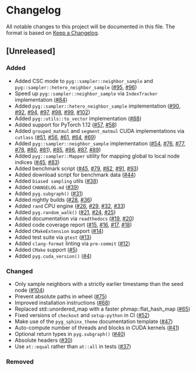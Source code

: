 # Changelog

All notable changes to this project will be documented in this file.
The format is based on [Keep a Changelog](http://keepachangelog.com/en/1.0.0/).

## [Unreleased]
### Added
- Added CSC mode to `pyg::sampler::neighbor_sample` and `pyg::sampler::hetero_neighbor_sample` ([#95](https://github.com/pyg-team/pyg-lib/pull/95), [#96](https://github.com/pyg-team/pyg-lib/pull/96))
- Speed up `pyg::sampler::neighbor_sample` via `IndexTracker` implementation ([#84](https://github.com/pyg-team/pyg-lib/pull/84))
- Added `pyg::sampler::hetero_neighbor_sample` implementation ([#90](https://github.com/pyg-team/pyg-lib/pull/90), [#92](https://github.com/pyg-team/pyg-lib/pull/92), [#94](https://github.com/pyg-team/pyg-lib/pull/94), [#97](https://github.com/pyg-team/pyg-lib/pull/97), [#98](https://github.com/pyg-team/pyg-lib/pull/98), [#99](https://github.com/pyg-team/pyg-lib/pull/99), [#102](https://github.com/pyg-team/pyg-lib/pull/102))
- Added `pyg::utils::to_vector` implementation ([#88](https://github.com/pyg-team/pyg-lib/pull/88))
- Added support for PyTorch 1.12 ([#57](https://github.com/pyg-team/pyg-lib/pull/57), [#58](https://github.com/pyg-team/pyg-lib/pull/58))
- Added `grouped_matmul` and `segment_matmul` CUDA implementations via `cutlass` ([#51](https://github.com/pyg-team/pyg-lib/pull/51), [#56](https://github.com/pyg-team/pyg-lib/pull/56), [#61](https://github.com/pyg-team/pyg-lib/pull/61), [#64](https://github.com/pyg-team/pyg-lib/pull/64), [#69](https://github.com/pyg-team/pyg-lib/pull/69))
- Added `pyg::sampler::neighbor_sample` implementation ([#54](https://github.com/pyg-team/pyg-lib/pull/54), [#76](https://github.com/pyg-team/pyg-lib/pull/76), [#77](https://github.com/pyg-team/pyg-lib/pull/77), [#78](https://github.com/pyg-team/pyg-lib/pull/78), [#80](https://github.com/pyg-team/pyg-lib/pull/80), [#81](https://github.com/pyg-team/pyg-lib/pull/81)), [#85](https://github.com/pyg-team/pyg-lib/pull/85), [#86](https://github.com/pyg-team/pyg-lib/pull/86), [#87](https://github.com/pyg-team/pyg-lib/pull/87), [#89](https://github.com/pyg-team/pyg-lib/pull/89))
- Added `pyg::sampler::Mapper` utility for mapping global to local node indices ([#45](https://github.com/pyg-team/pyg-lib/pull/45), [#83](https://github.com/pyg-team/pyg-lib/pull/83))
- Added benchmark script ([#45](https://github.com/pyg-team/pyg-lib/pull/45), [#79](https://github.com/pyg-team/pyg-lib/pull/79), [#82](https://github.com/pyg-team/pyg-lib/pull/82), [#91](https://github.com/pyg-team/pyg-lib/pull/91), [#93](https://github.com/pyg-team/pyg-lib/pull/93))
- Added download script for benchmark data ([#44](https://github.com/pyg-team/pyg-lib/pull/44))
- Added `biased sampling` utils ([#38](https://github.com/pyg-team/pyg-lib/pull/38))
- Added `CHANGELOG.md` ([#39](https://github.com/pyg-team/pyg-lib/pull/39))
- Added `pyg.subgraph()` ([#31](https://github.com/pyg-team/pyg-lib/pull/31))
- Added nightly builds ([#28](https://github.com/pyg-team/pyg-lib/pull/28), [#36](https://github.com/pyg-team/pyg-lib/pull/36))
- Added `rand` CPU engine ([#26](https://github.com/pyg-team/pyg-lib/pull/26), [#29](https://github.com/pyg-team/pyg-lib/pull/29), [#32](https://github.com/pyg-team/pyg-lib/pull/32), [#33](https://github.com/pyg-team/pyg-lib/pull/33))
- Added `pyg.random_walk()` ([#21](https://github.com/pyg-team/pyg-lib/pull/21), [#24](https://github.com/pyg-team/pyg-lib/pull/24), [#25](https://github.com/pyg-team/pyg-lib/pull/25))
- Added documentation via `readthedocs` ([#19](https://github.com/pyg-team/pyg-lib/pull/19), [#20](https://github.com/pyg-team/pyg-lib/pull/29))
- Added code coverage report ([#15](https://github.com/pyg-team/pyg-lib/pull/15), [#16](https://github.com/pyg-team/pyg-lib/pull/16), [#17](https://github.com/pyg-team/pyg-lib/pull/17), [#18](https://github.com/pyg-team/pyg-lib/pull/18))
- Added `CMakeExtension` support ([#14](https://github.com/pyg-team/pyg-lib/pull/14))
- Added test suite via `gtest` ([#13](https://github.com/pyg-team/pyg-lib/pull/13))
- Added `clang-format` linting via `pre-commit` ([#12](https://github.com/pyg-team/pyg-lib/pull/12))
- Added `CMake` support ([#5](https://github.com/pyg-team/pyg-lib/pull/5))
- Added `pyg.cuda_version()` ([#4](https://github.com/pyg-team/pyg-lib/pull/4))
### Changed
- Only sample neighbors with a strictly earlier timestamp than the seed node ([#104](https://github.com/pyg-team/pyg-lib/pull/104))
- Prevent absolute paths in wheel ([#75](https://github.com/pyg-team/pyg-lib/pull/75))
- Improved installation instructions ([#68](https://github.com/pyg-team/pyg-lib/pull/68))
- Replaced std::unordered_map with a faster phmap::flat_hash_map ([#65](https://github.com/pyg-team/pyg-lib/pull/65))
- Fixed versions of `checkout` and `setup-python` in CI ([#52](https://github.com/pyg-team/pytorch_geometric/pull/52))
- Make use of the `pyg_sphinx_theme` documentation template ([#47](https://github.com/pyg-team/pyg-lib/pull/47))
- Auto-compute number of threads and blocks in CUDA kernels ([#41](https://github.com/pyg-team/pyg-lib/pull/41))
- Optional return types in `pyg.subgraph()` ([#40](https://github.com/pyg-team/pyg-lib/pull/40))
- Absolute headers ([#30](https://github.com/pyg-team/pyg-lib/pull/30))
- Use `at::equal` rather than `at::all` in tests ([#37](https://github.com/pyg-team/pyg-lib/pull/37))
### Removed
